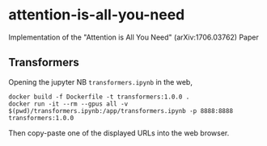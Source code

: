 # attention-is-all-you-need
Implementation of the "Attention is All You Need" (arXiv:1706.03762) Paper

## Transformers
Opening the jupyter NB `transformers.ipynb` in the web,
```
docker build -f Dockerfile -t transformers:1.0.0 .
docker run -it --rm --gpus all -v $(pwd)/transformers.ipynb:/app/transformers.ipynb -p 8888:8888 transformers:1.0.0
```
Then copy-paste one of the displayed URLs into the web browser.
